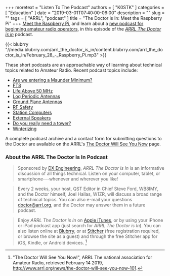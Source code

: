 +++
moretext = "Listen To The Podcast"
authors = [ "K0STK" ]
categories = [ "Education" ]
date = "2019-03-01T07:40:00-06:00"
description = ""
slug = ""
tags = [ "ARRL", "podcast" ]
title = "The Doctor is In: Meet the Raspberry Pi"
+++
[Meet the Raspberry Pi](https://www.blubrry.com/arrl_the_doctor_is_in/41981724/meet-the-raspberry-pi/), and learn about a
[new podcast for beginning amateur radio operators](http://www.arrl.org/news/arrl-launching-new-podcast-geared-toward-new-radio-amateurs),
in this episode of the
[*ARRL The Doctor is in*](http://www.arrl.org/doctor/) podcast. 
<!--more-->

{{< blubrry "//media.blubrry.com/arrl_the_doctor_is_in/content.blubrry.com/arrl_the_doctor_is_in/February_28_-_Raspberry_Pi.mp3" >}}

These short podcasts are an approachable way of learning about technical
topics related to Amateur Radio. Recent podcast topics include:

* [Are we entering a Maunder Minimum?](https://www.blubrry.com/arrl_the_doctor_is_in/41574941/are-we-entering-a-maunder-minimum/)
* [FT8](https://www.blubrry.com/arrl_the_doctor_is_in/40986567/ft8/)
* [Life Above 50 MHz](https://www.blubrry.com/arrl_the_doctor_is_in/40986137/life-above-50-mhz)
* [Log Periodic Antennas](https://www.blubrry.com/arrl_the_doctor_is_in/39781083/log-periodic-antennas/)
* [Ground Plane Antennas](https://www.blubrry.com/arrl_the_doctor_is_in/39442945/ground-plane-antennas/)
* [RF Safety](https://www.blubrry.com/arrl_the_doctor_is_in/39442944/rf-safety/)
* [Station Computers](https://www.blubrry.com/arrl_the_doctor_is_in/38424687/station-computers/)
* [External Speakers](https://www.blubrry.com/arrl_the_doctor_is_in/38268972/external-speakers/)
* [Do you really need a tower?](https://www.blubrry.com/arrl_the_doctor_is_in/38233223/do-you-really-need-a-tower/)
* [Winterizing](https://www.blubrry.com/arrl_the_doctor_is_in/36578448/winterizing/)

A complete podcast archive and a contact form for submitting questions
to the Doctor are available on the ARRL's
[The Doctor Will See You Now](http://www.arrl.org/doctor) page.

### About the ARRL The Doctor Is In Podcast

>Sponsored by [DX Engineering](http://www.dxengineering.com/),
*ARRL The Doctor is In* is an informative discussion of all things
technical. Listen on your computer, tablet, or smartphone---whenever and
wherever you like!

>Every 2 weeks, your host, QST Editor in Chief Steve Ford, WB8IMY, and the
Doctor himself, Joel Hallas, W1ZR, will discuss a broad range of technical
topics. You can also e-mail your questions
[doctor@arrl.org](mailto:doctor@arrl.org),
and the Doctor may answer them in a future podcast.

>Enjoy
*ARRL The Doctor is In* on
[Apple iTunes](https://itunes.apple.com/us/podcast/arrl-the-doctor-is-in/id1096749595?mt=2()),
or by using your iPhone or iPad podcast app (just search for
*ARRL The Doctor is In*). You can also listen online at
[Blubrry](https://www.blubrry.com/arrl_the_doctor_is_in/),
or at
[Stitcher](https://www.stitcher.com/)
(free registration required, or browse the site as a guest) and through
the free Stitcher app for iOS, Kindle, or Android devices. [^1]

[^1]: "The Doctor Will See You Now!", ARRL The national association for Amateur Radio, retrieved February 14 2019, http://www.arrl.org/news/the-doctor-will-see-you-now-101.
